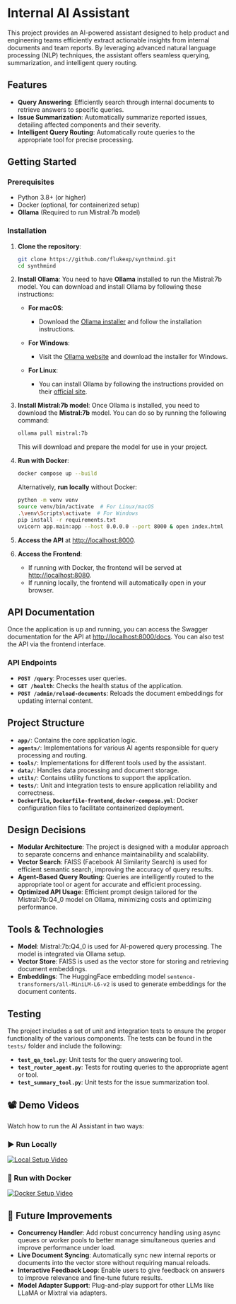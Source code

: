# Internal AI Assistant

This project provides an AI-powered assistant designed to help product and engineering teams efficiently extract actionable insights from internal documents and team reports. By leveraging advanced natural language processing (NLP) techniques, the assistant offers seamless querying, summarization, and intelligent query routing.

## Features

- **Query Answering**: Efficiently search through internal documents to retrieve answers to specific queries.
- **Issue Summarization**: Automatically summarize reported issues, detailing affected components and their severity.
- **Intelligent Query Routing**: Automatically route queries to the appropriate tool for precise processing.

## Getting Started

### Prerequisites

- Python 3.8+ (or higher)
- Docker (optional, for containerized setup)
- **Ollama** (Required to run Mistral:7b model)

### Installation

1. **Clone the repository**:
   ```bash
   git clone https://github.com/flukexp/synthmind.git
   cd synthmind
   ```

2. **Install Ollama**:
   You need to have **Ollama** installed to run the Mistral:7b model. You can download and install Ollama by following these instructions:

   - **For macOS**:
     - Download the [Ollama installer](https://ollama.com) and follow the installation instructions.
   
   - **For Windows**:
     - Visit the [Ollama website](https://ollama.com) and download the installer for Windows.
   
   - **For Linux**:
     - You can install Ollama by following the instructions provided on their [official site](https://ollama.com).

3. **Install Mistral:7b model**:
   Once Ollama is installed, you need to download the **Mistral:7b** model. You can do so by running the following command:

   ```bash
   ollama pull mistral:7b
   ```

   This will download and prepare the model for use in your project.

4. **Run with Docker**:
   ```bash
   docker compose up --build
   ```

   Alternatively, **run locally** without Docker:

   ```bash
   python -m venv venv
   source venv/bin/activate  # For Linux/macOS
   .\venv\Scripts\activate  # For Windows
   pip install -r requirements.txt
   uvicorn app.main:app --host 0.0.0.0 --port 8000 & open index.html
   
   ```

5. **Access the API** at [http://localhost:8000](http://localhost:8000).

6. **Access the Frontend**:
   - If running with Docker, the frontend will be served at [http://localhost:8080](http://localhost:8080).
   - If running locally, the frontend will automatically open in your browser.

## API Documentation

Once the application is up and running, you can access the Swagger documentation for the API at [http://localhost:8000/docs](http://localhost:8000/docs). You can also test the API via the frontend interface.

### API Endpoints

- **`POST /query`**: Processes user queries.
- **`GET /health`**: Checks the health status of the application.
- **`POST /admin/reload-documents`**: Reloads the document embeddings for updating internal content.

## Project Structure

- **`app/`**: Contains the core application logic.
- **`agents/`**: Implementations for various AI agents responsible for query processing and routing.
- **`tools/`**: Implementations for different tools used by the assistant.
- **`data/`**: Handles data processing and document storage.
- **`utils/`**: Contains utility functions to support the application.
- **`tests/`**: Unit and integration tests to ensure application reliability and correctness.
- **`Dockerfile`, `Dockerfile-frontend`, `docker-compose.yml`**: Docker configuration files to facilitate containerized deployment.

## Design Decisions

- **Modular Architecture**: The project is designed with a modular approach to separate concerns and enhance maintainability and scalability.
- **Vector Search**: FAISS (Facebook AI Similarity Search) is used for efficient semantic search, improving the accuracy of query results.
- **Agent-Based Query Routing**: Queries are intelligently routed to the appropriate tool or agent for accurate and efficient processing.
- **Optimized API Usage**: Efficient prompt design tailored for the Mistral:7b:Q4_0 model on Ollama, minimizing costs and optimizing performance.

## Tools & Technologies

- **Model**: Mistral:7b:Q4_0 is used for AI-powered query processing. The model is integrated via Ollama setup.
- **Vector Store**: FAISS is used as the vector store for storing and retrieving document embeddings.
- **Embeddings**: The HuggingFace embedding model `sentence-transformers/all-MiniLM-L6-v2` is used to generate embeddings for the document contents.

## Testing

The project includes a set of unit and integration tests to ensure the proper functionality of the various components. The tests can be found in the `tests/` folder and include the following:

- **`test_qa_tool.py`**: Unit tests for the query answering tool.
- **`test_router_agent.py`**: Tests for routing queries to the appropriate agent or tool.
- **`test_summary_tool.py`**: Unit tests for the issue summarization tool.

## 📽️ Demo Videos

Watch how to run the AI Assistant in two ways:

### ▶️ Run Locally

[![Local Setup Video](https://img.youtube.com/vi/6qplU-bP-dg/0.jpg)](https://www.youtube.com/watch?v=6qplU-bP-dg)

### 🐳 Run with Docker

[![Docker Setup Video](https://img.youtube.com/vi/Ai5NxZsfX7U/0.jpg)](https://youtu.be/Ai5NxZsfX7U)

## 🚧 Future Improvements

- **Concurrency Handler**: Add robust concurrency handling using async queues or worker pools to better manage simultaneous queries and improve performance under load.
- **Live Document Syncing**: Automatically sync new internal reports or documents into the vector store without requiring manual reloads.
- **Interactive Feedback Loop**: Enable users to give feedback on answers to improve relevance and fine-tune future results.
- **Model Adapter Support**: Plug-and-play support for other LLMs like LLaMA or Mixtral via adapters.
